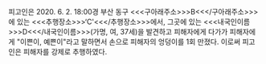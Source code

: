 피고인은 2020. 6. 2. 18:00경 부산 동구 <<<구아래주소>>>B<<</구아래주소>>>에 있는 <<<추행장소>>>‘C'<<</추행장소>>>에서, 그곳에 있는 <<<내국인이름>>>D<<</내국인이름>>>(가명, 여, 37세)을 발견하고 피해자에게 다가가 피해자에게 "이쁜이, 예쁜이"라고 말하면서 손으로 피해자의 엉덩이를 1회 만졌다.
이로써 피고인은 피해자를 강제로 추행하였다.